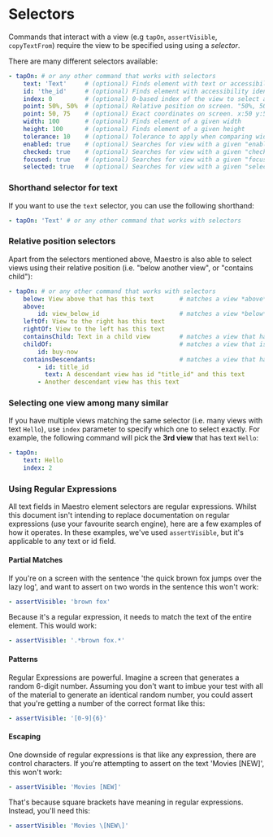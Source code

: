 # Selectors

Commands that interact with a view (e.g `tapOn`, `assertVisible`,
`copyTextFrom`) require the view to be specified using using a _selector_.

There are many different selectors available:

```yaml
- tapOn: # or any other command that works with selectors
    text: 'Text'     # (optional) Finds element with text or accessibility text that matches the regular expression
    id: 'the_id'     # (optional) Finds element with accessibility identifier that matches the regular expression
    index: 0         # (optional) 0-based index of the view to select among those that match all other criteria
    point: 50%, 50%  # (optional) Relative position on screen. "50%, 50%" is the middle of screen
    point: 50, 75    # (optional) Exact coordinates on screen. x:50 y:50, in pixels
    width: 100       # (optional) Finds element of a given width
    height: 100      # (optional) Finds element of a given height
    tolerance: 10    # (optional) Tolerance to apply when comparing width and height
    enabled: true    # (optional) Searches for view with a given "enabled" state
    checked: true    # (optional) Searches for view with a given "checked" state
    focused: true    # (optional) Searches for view with a given "focused" state
    selected: true   # (optional) Searches for view with a given "selected" state
```

### Shorthand selector for text

If you want to use the `text` selector, you can use the following shorthand:

```yaml
- tapOn: 'Text' # or any other command that works with selectors
```

### Relative position selectors

Apart from the selectors mentioned above, Maestro is also able to select views
using their relative position (i.e. "below another view", or "contains child"):

```yaml
- tapOn: # or any other command that works with selectors
    below: View above that has this text       # matches a view *above* that has the given text
    above:
        id: view_below_id                      # matches a view *below* that has the given id
    leftOf: View to the right has this text
    rightOf: View to the left has this text
    containsChild: Text in a child view        # matches a view that has a *direct* child view with the given text
    childOf:                                   # matches a view that is a child of a view with id "buy-now"
        id: buy-now
    containsDescendants:                       # matches a view that has all the descendant views given below
        - id: title_id
          text: A descendant view has id "title_id" and this text
        - Another descendant view has this text
```

### Selecting one view among many similar

If you have multiple views matching the same selector (i.e. many views with text
`Hello`), use `index` parameter to specify which one to select exactly. For
example, the following command will pick the **3rd view** that has text `Hello`:

```yaml
- tapOn:
    text: Hello
    index: 2
```

### Using Regular Expressions

All text fields in Maestro element selectors are regular expressions. Whilst this document isn't intending to replace documentation on regular expressions (use your favourite search engine), here are a few examples of how it operates. In these examples, we've used `assertVisible`, but it's applicable to any text or id field.

#### Partial Matches

If you're on a screen with the sentence 'the quick brown fox jumps over the lazy log', and want to assert on two words in the sentence this won't work:

```yaml
- assertVisible: 'brown fox'
```

Because it's a regular expression, it needs to match the text of the entire element. This would work:

```yaml
- assertVisible: '.*brown fox.*'
```

#### Patterns

Regular Expressions are powerful. Imagine a screen that generates a random 6-digit number. Assuming you don't want to imbue your test with all of the material to generate an identical random number, you could assert that you're getting a number of the correct format like this:

```yaml
- assertVisible: '[0-9]{6}'
```

#### Escaping

One downside of regular expressions is that like any expression, there are control characters. If you're attempting to assert on the text 'Movies [NEW]', this won't work:

```yaml
- assertVisible: 'Movies [NEW]'
```

That's because square brackets have meaning in regular expressions. Instead, you'll need this:

```yaml
- assertVisible: 'Movies \[NEW\]'
```
